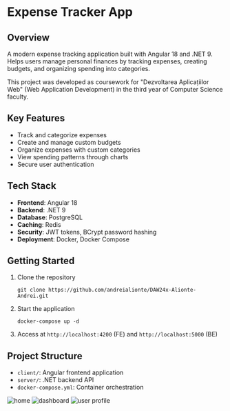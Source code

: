 # Expense Tracker App

## Overview
A modern expense tracking application built with Angular 18 and .NET 9. Helps users manage personal finances by tracking expenses, creating budgets, and organizing spending into categories.

This project was developed as coursework for "Dezvoltarea Aplicațiilor Web" (Web Application Development) in the third year of Computer Science faculty.

## Key Features
- Track and categorize expenses
- Create and manage custom budgets
- Organize expenses with custom categories
- View spending patterns through charts
- Secure user authentication

## Tech Stack
- **Frontend**: Angular 18
- **Backend**: .NET 9
- **Database**: PostgreSQL
- **Caching**: Redis
- **Security**: JWT tokens, BCrypt password hashing
- **Deployment**: Docker, Docker Compose

## Getting Started
1. Clone the repository
   ```
   git clone https://github.com/andreialionte/DAW24x-Alionte-Andrei.git
   ```

2. Start the application
   ```
   docker-compose up -d
   ```

3. Access at `http://localhost:4200` (FE) and `http://localhost:5000` (BE)

## Project Structure
- `client/`: Angular frontend application
- `server/`: .NET backend API
- `docker-compose.yml`: Container orchestration

![home](https://github.com/user-attachments/assets/d7cb9814-ca70-422f-91e6-b42a8a4634d0)
![dashboard](https://github.com/user-attachments/assets/e93ba610-4a97-4972-9df2-56696201eef8)
![user profile](https://github.com/user-attachments/assets/9e0c373b-c0f9-4986-9c36-9f1c4cbfeec4)

